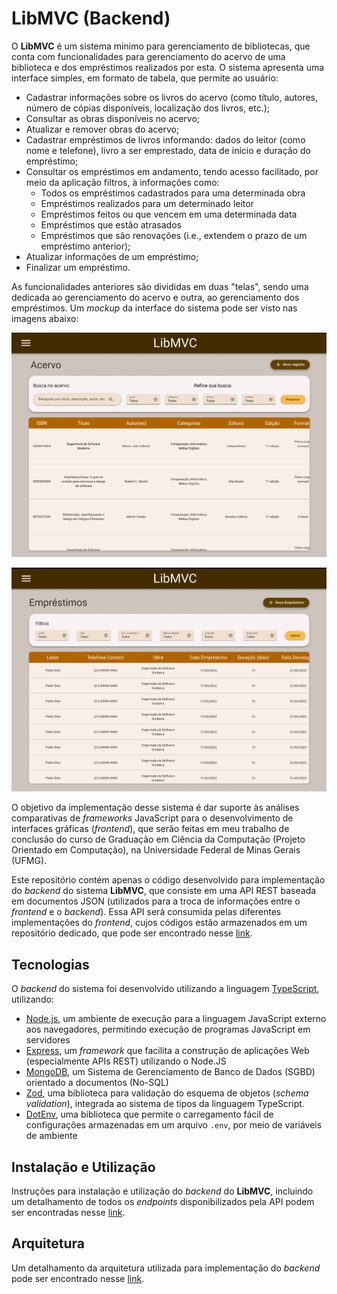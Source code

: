 # LibMVC (Backend)

O **LibMVC** é um sistema mínimo para gerenciamento de bibliotecas, que conta
com funcionalidades para gerenciamento do acervo de uma biblioteca e dos
empréstimos realizados por esta. O sistema apresenta uma interface simples, em
formato de tabela, que permite ao usuário:

- Cadastrar informações sobre os livros do acervo (como título, autores, número
de cópias disponíveis, localização dos livros, etc.);
- Consultar as obras disponíveis no acervo;
- Atualizar e remover obras do acervo;
- Cadastrar empréstimos de livros informando: dados do leitor (como nome e
telefone), livro a ser emprestado, data de início e duração do empréstimo;
- Consultar os empréstimos em andamento, tendo acesso facilitado, por meio da
aplicação filtros, à informações como:
  - Todos os empréstimos cadastrados para uma determinada obra
  - Empréstimos realizados para um determinado leitor
  - Empréstimos feitos ou que vencem em uma determinada data
  - Empréstimos que estão atrasados
  - Empréstimos que são renovações (i.e., extendem o prazo de um empréstimo
    anterior);
- Atualizar informações de um empréstimo;
- Finalizar um empréstimo.

As funcionalidades anteriores são divididas em duas "telas", sendo uma dedicada ao
gerenciamento do acervo e outra, ao gerenciamento dos empréstimos. Um *mockup*
da interface do sistema pode ser visto nas imagens abaixo:

![Tela de Acervo](docs/TelaAcervo.png)

![Tela de Empréstimos](docs/TelaEmprestimos.png)

O objetivo da implementação desse sistema é dar suporte às análises comparativas
de *frameworks* JavaScript para o desenvolvimento de interfaces gráficas
(*frontend*), que serão feitas em meu trabalho de conclusão do curso de
Graduação em Ciência da Computação (Projeto Orientado em Computação), na
Universidade Federal de Minas Gerais (UFMG).

Este repositório contém apenas o código desenvolvido para implementação do
*backend* do sistema **LibMVC**, que consiste em uma API REST baseada em
documentos JSON (utilizados para a troca de informações entre o *frontend* e o
*backend*). Essa API será consumida pelas diferentes implementações do
*frontend*, cujos códigos estão armazenados em um repositório dedicado, que pode
ser encontrado nesse [link]().

## Tecnologias

O *backend* do sistema foi desenvolvido utilizando a linguagem
[TypeScript](https://www.typescriptlang.org/), utilizando:

- [Node.js](https://nodejs.org/en), um ambiente de execução para a linguagem
JavaScript externo aos navegadores, permitindo execução de programas JavaScript
em servidores
- [Express](https://expressjs.com/), um *framework* que facilita a construção de
aplicações Web (especialmente APIs REST) utilizando o Node.JS
- [MongoDB](https://www.mongodb.com/), um Sistema de Gerenciamento de Banco de
Dados (SGBD) orientado a documentos (No-SQL)
- [Zod](https://zod.dev/), uma biblioteca para validação do esquema de objetos
(*schema validation*), integrada ao sistema de tipos da linguagem TypeScript.
- [DotEnv](https://github.com/motdotla/dotenv#readme), uma biblioteca que
permite o carregamento fácil de configurações armazenadas em um arquivo `.env`,
por meio de variáveis de ambiente

## Instalação e Utilização

Instruções para instalação e utilização do *backend* do **LibMVC**, incluindo
um detalhamento de todos os *endpoints* disponibilizados pela API podem ser
encontradas nesse [link](./docs/instalacao.md).

## Arquitetura

Um detalhamento da arquitetura utilizada para implementação do *backend* pode
ser encontrado nesse [link](./docs/arquitetura.md).
